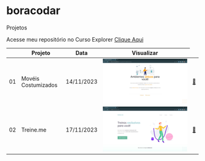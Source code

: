 # boracodar

Projetos 

Acesse meu repositório no Curso Explorer [Clique Aqui ](https://github.com/helena-antoni/curso-explorer)

 <table>
      <thead>
        <tr text-align="center">
          <th>
          </th>
          <th>Projeto</th>
          <th>Data</th>
          <th>Visualizar</th>
        </tr>
      </thead>
      <tbody>
        <tr>
          <td>01</td>
          <td>Movéis Costumizados</td>
          <td>14/11/2023</td>
          <td><img src="./_assets/01.jpg" alt=""> </td> 
          <td><a target="_blank" href="https://helena-antoni.github.io/curso-explorer/01-ambientes-unicos/">🔗</a></td>
        </tr>
        <tr>
          <td>02</td>
          <td>Treine.me</td>
          <td>17/11/2023</td>
          <td><img src="./_assets/02.jpg" alt=""> </td> 
          <td><a target="_blank" href="https://helena-antoni.github.io/curso-explorer/02-treine-me/">🔗</a></td>
        </tr>
      </tbody>
    </table>